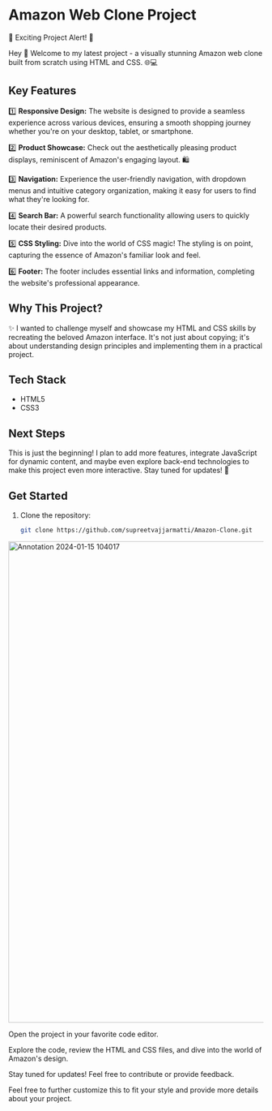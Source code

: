 # Amazon Web Clone Project

🚀 Exciting Project Alert! 🚀

Hey 👋 Welcome to my latest project - a visually stunning Amazon web clone built from scratch using HTML and CSS. 🌐💻

## Key Features

1️⃣ **Responsive Design:** The website is designed to provide a seamless experience across various devices, ensuring a smooth shopping journey whether you're on your desktop, tablet, or smartphone.

2️⃣ **Product Showcase:** Check out the aesthetically pleasing product displays, reminiscent of Amazon's engaging layout. 🛍️

3️⃣ **Navigation:** Experience the user-friendly navigation, with dropdown menus and intuitive category organization, making it easy for users to find what they're looking for.

4️⃣ **Search Bar:** A powerful search functionality allowing users to quickly locate their desired products.

5️⃣ **CSS Styling:** Dive into the world of CSS magic! The styling is on point, capturing the essence of Amazon's familiar look and feel.

6️⃣ **Footer:** The footer includes essential links and information, completing the website's professional appearance.

## Why This Project?

✨ I wanted to challenge myself and showcase my HTML and CSS skills by recreating the beloved Amazon interface. It's not just about copying; it's about understanding design principles and implementing them in a practical project.

## Tech Stack

- HTML5
- CSS3

## Next Steps

This is just the beginning! I plan to add more features, integrate JavaScript for dynamic content, and maybe even explore back-end technologies to make this project even more interactive. Stay tuned for updates! 🚀

## Get Started

1. Clone the repository:
   ```bash
   git clone https://github.com/supreetvajjarmatti/Amazon-Clone.git

<img width="949" alt="Annotation 2024-01-15 104017" src="https://github.com/supreetvajjarmatti/Amazon-Clone/assets/119556076/df2aa640-b5c7-44dc-89c2-0567d7523b38">

Open the project in your favorite code editor.

Explore the code, review the HTML and CSS files, and dive into the world of Amazon's design.

Stay tuned for updates! Feel free to contribute or provide feedback.


Feel free to further customize this to fit your style and provide more details about your project.

